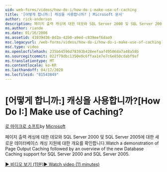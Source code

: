 ```yaml
---
uid: web-forms/videos/how-do-i/how-do-i-make-use-of-caching
title: '[어떻게 합니까:] 캐싱을 사용합니까? | Microsoft 문서'
author: rick-anderson
description: 페이지 출력 캐싱에 대한 데모와 SQL Server 2000 및 SQL Server 2005에 대한 새로운 데이터베이스 캐싱 지원에 대한 개요를 확인합니다.
ms.author: riande
ms.date: 01/16/2006
ms.assetid: 43939d36-0d3a-42b0-a9ed-c839eef6daa9
msc.legacyurl: /web-forms/videos/how-do-i/how-do-i-make-use-of-caching
msc.type: video
ms.openlocfilehash: 235b64596d78393b428eefaaf49506da7a48a58b
ms.sourcegitcommit: 022f79dbc1350e0c6ffaa1e7e7c6e850cdabf9af
ms.translationtype: MT
ms.contentlocale: ko-KR
ms.lasthandoff: 04/17/2020
ms.locfileid: "81543849"
---
```

# <a name="how-do-i-make-use-of-caching"></a><span data-ttu-id="dd3aa-104">[어떻게 합니까:] 캐싱을 사용합니까?</span><span class="sxs-lookup"><span data-stu-id="dd3aa-104">[How Do I:] Make use of Caching?</span></span>

<span data-ttu-id="dd3aa-105">[로 마이크로 소프트](https://github.com/microsoft)</span><span class="sxs-lookup"><span data-stu-id="dd3aa-105">by [Microsoft](https://github.com/microsoft)</span></span>

<span data-ttu-id="dd3aa-106">페이지 출력 캐싱에 대한 데모와 SQL Server 2000 및 SQL Server 2005에 대한 새로운 데이터베이스 캐싱 지원에 대한 개요를 확인합니다.</span><span class="sxs-lookup"><span data-stu-id="dd3aa-106">Watch a demonstration of Page Output Caching followed by an overview of the new Database Caching support for SQL Server 2000 and SQL Server 2005.</span></span>

[<span data-ttu-id="dd3aa-107">&#9654; 비디오 보기 (11분)</span><span class="sxs-lookup"><span data-stu-id="dd3aa-107">&#9654; Watch video (11 minutes)</span></span>](https://channel9.msdn.com/Blogs/ASP-NET-Site-Videos/how-do-i-make-use-of-caching)
